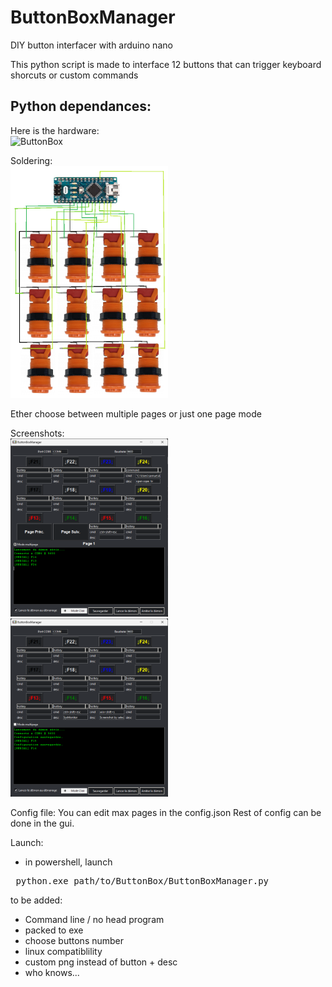 # ButtonBoxManager
DIY button interfacer with arduino nano 

This python script is made to interface 12 buttons that can trigger keyboard shorcuts or custom commands

Python dependances:
 -

Here is the hardware:  
<img src="png/ButtonBox.png" alt="ButtonBox" width="50%"/>

Soldering:  
<img src="png/soldering.png" alt="Soldering" width="50%"/>

Ether choose between multiple pages or just one page mode

Screenshots:  
<img src="png/screen1.png" alt="Screen1" width="50%"/>
<img src="png/screen2.png" alt="Screen2" width="50%"/>  


Config file: 
You can edit max pages in the config.json 
Rest of config can be done in the gui.

Launch:
 - in powershell, launch
 <pre> python.exe path/to/ButtonBox/ButtonBoxManager.py </pre>

to be added:
- Command line / no head program
- packed to exe
- choose buttons number
- linux compatiblility
- custom png instead of button + desc
- who knows...
